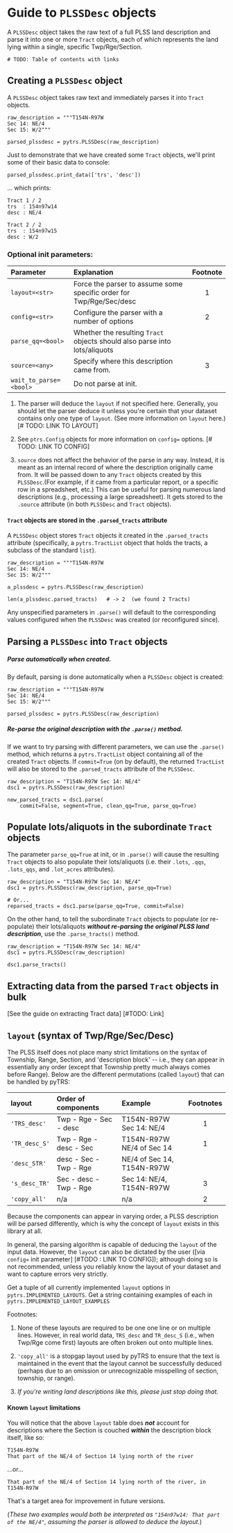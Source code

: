 
# Guide to `PLSSDesc` objects

A `PLSSDesc` object takes the raw text of a full PLSS land description and parse it into one or more `Tract` objects, each of which represents the land lying within a single, specific Twp/Rge/Section.

`# TODO: Table of contents with links`

## Creating a `PLSSDesc` object

A `PLSSDesc` object takes raw text and immediately parses it into `Tract` objects.
```
raw_description = """T154N-R97W
Sec 14: NE/4
Sec 15: W/2"""

parsed_plssdesc = pytrs.PLSSDesc(raw_description)
```
Just to demonstrate that we have created some `Tract` objects, we'll print some of their basic data to console:

```
parsed_plssdesc.print_data(['trs', 'desc'])
```
... which prints:
```
Tract 1 / 2
trs  : 154n97w14
desc : NE/4

Tract 2 / 2
trs  : 154n97w15
desc : W/2
```

### Optional init parameters:

|Parameter              | Explanation                                                          |Footnote |
|:----------------------|:---------------------------------------------------------------------|:-------:|
|`layout=<str>`         | Force the parser to assume some specific order for Twp/Rge/Sec/desc  | 1       |
|`config=<str>`         | Configure the parser with a number of options                        | 2       |
|`parse_qq=<bool>`      | Whether the resulting `Tract` objects should also parse into lots/aliquots               |         |
|`source=<any>`         | Specify where this description came from.                            | 3       |
|`wait_to_parse=<bool>` | Do not parse at init.                                                |         |

1) The parser will deduce the `layout` if not specified here. Generally, you should let the parser deduce it unless you're certain that your dataset contains only one type of `layout`. (See more information on `layout` here.)  [# TODO: LINK TO LAYOUT]

2) See `ptrs.Config` objects for more information on `config=` options.  [# TODO: LINK TO CONFIG]

3) `source` does not affect the behavior of the parse in any way. Instead, it is meant as an internal record of where the description originally came from. It will be passed down to any `Tract` objects created by this `PLSSDesc`.(For example, if it came from a particular report, or a specific row in a spreadsheet, etc.) This can be useful for parsing numerous land descriptions (e.g., processing a large spreadsheet). It gets stored to the `.source` attribute (in both `PLSSDesc` and `Tract` objects).


#### `Tract` objects are stored in the `.parsed_tracts` attribute

A `PLSSDesc` object stores `Tract` objects it created in the `.parsed_tracts` attribute (specifically, a `pytrs.TractList` object that holds the tracts, a subclass of the standard `list`).

```
raw_description = """T154N-R97W
Sec 14: NE/4
Sec 15: W/2"""

a_plssdesc = pytrs.PLSSDesc(raw_description)

len(a_plssdesc.parsed_tracts)   # -> 2  (we found 2 Tracts)
```

Any unspecified parameters in `.parse()` will default to the corresponding values configured when the `PLSSDesc` was created (or reconfigured since).


## Parsing a `PLSSDesc` into `Tract` objects

##### Parse automatically when created.

By default, parsing is done automatically when a `PLSSDesc` object is created:
```
raw_description = """T154N-R97W
Sec 14: NE/4
Sec 15: W/2"""

parsed_plssdesc = pytrs.PLSSDesc(raw_description)
```

##### Re-parse the original description with the `.parse()` method.

If we want to try parsing with different parameters, we can use the `.parse()` method, which returns a `pytrs.TractList` object containing all of the created `Tract` objects. If `commit=True` (on by default), the returned `TractList` will also be stored to the `.parsed_tracts` attribute of the `PLSSDesc`.

```
raw_description = "T154N-R97W Sec 14: NE/4"
dsc1 = pytrs.PLSSDesc(raw_description)

new_parsed_tracts = dsc1.parse(
    commit=False, segment=True, clean_qq=True, parse_qq=True)
``` 


## Populate lots/aliquots in the subordinate `Tract` objects

The parameter `parse_qq=True` at init, or in `.parse()` will cause the resulting `Tract` objects to also populate their lots/aliquots (i.e. their `.lots`, `.qqs`, `.lots_qqs`, and `.lot_acres` attributes).

```
raw_description = "T154N-R97W Sec 14: NE/4"
dsc1 = pytrs.PLSSDesc(raw_description, parse_qq=True)

# Or...
reparsed_tracts = dsc1.parse(parse_qq=True, commit=False)
```

On the other hand, to tell the subordinate `Tract` objects to populate (or re-populate) their lots/aliquots *__without re-parsing the original PLSS land description__*, use the `.parse_tracts()` method.

```
raw_description = "T154N-R97W Sec 14: NE/4"
dsc1 = pytrs.PLSSDesc(raw_description)

dsc1.parse_tracts()
```


## Extracting data from the parsed `Tract` objects in bulk

[See the guide on extracting Tract data]  [#TODO: Link]


## `layout` (syntax of Twp/Rge/Sec/Desc)

The PLSS itself does not place many strict limitations on the syntax of Township, Range, Section, and 'description block' -- i.e., they can appear in essentially any order (except that Township pretty much always comes before Range). Below are the different permutations (called `layout`) that can be handled by pyTRS:

| layout      | Order of components    | Example                        | Footnotes |
|:------------|:-----------------------|:-------------------------------|:---------:|
|`'TRS_desc'` | Twp - Rge - Sec - desc | T154N-R97W <br> Sec 14: NE/4   | 1         |
|`'TR_desc_S'`| Twp - Rge - desc - Sec | T154N-R97W <br> NE/4 of Sec 14 | 1         |
|`'desc_STR'` | desc - Sec - Twp - Rge | NE/4 of Sec 14, T154N-R97W     |           |
|`'s_desc_TR'`| Sec - desc - Twp - Rge | Sec 14: NE/4, T154N-R97W       | 3         |
|`'copy_all'` | n/a                    | n/a                            | 2         |

Because the components can appear in varying order, a PLSS description will be parsed differently, which is why the concept of `layout` exists in this library at all.

In general, the parsing algorithm is capable of deducing the `layout` of the input data. However, the `layout` can also be dictated by the user ([via `config=` init parameter] [#TODO : LINK TO CONFIG]); although doing so is not recommended, unless you reliably know the layout of your dataset and want to capture errors very strictly.

Get a tuple of all currently implemented `layout` options in `pytrs.IMPLEMENTED_LAYOUTS`. Get a string containing examples of each in `pytrs.IMPLEMENTED_LAYOUT_EXAMPLES`


Footnotes:
1) None of these layouts are required to be one one line or on multiple lines. However, in real world data, `TRS_desc` and `TR_desc_S` (i.e., when Twp/Rge come first) layouts are often broken out onto multiple lines.

2) `'copy_all'` is a stopgap layout used by pyTRS to ensure that the text is maintained in the event that the layout cannot be successfully deduced (perhaps due to an omission or unrecognizable misspelling of section, township, or range).

3) *If you're writing land descriptions like this, please just stop doing that.*


#### Known `layout` limitations
You will notice that the above `layout` table does *__not__* account for descriptions where the Section is couched *__within__* the description block itself, like so:
```
T154N-R97W
That part of the NE/4 of Section 14 lying north of the river
```
...or...
```
That part of the NE/4 of Section 14 lying north of the river, in T154N-R97W
```

That's a target area for improvement in future versions.

(*These two examples would both be interpreted as `"154n97w14: That part of the NE/4"`, assuming the parser is allowed to deduce the layout.*)